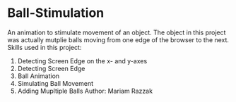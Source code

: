 # Ball-Stimulation
An animation to stimulate movement of an object. The object in this project was actually mutplie balls moving from one edge of the browser to the next. 
Skills used in this project:
 1. Detecting Screen Edge on the x- and y-axes
 2.  Detecting Screen Edge
 3.  Ball Animation
 4.  Simulating Ball Movement
 5.  Adding Mupltiple Balls 
Author:  Mariam Razzak
